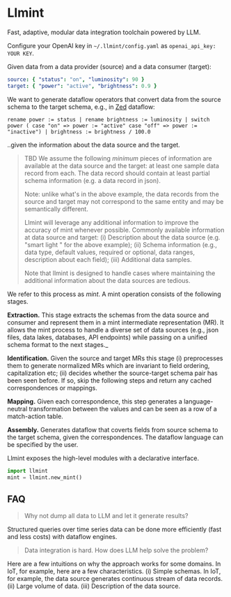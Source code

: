 # Llmint
Fast, adaptive, modular data integration toolchain powered by LLM.

Configure your OpenAI key in `~/.llmint/config.yaml` as `openai_api_key: YOUR KEY`.

Given data from a data provider (source) and a data consumer (target):
```yaml
source: { "status": "on", "luminosity": 90 }
target: { "power": "active", "brightness": 0.9 }
```
We want to generate dataflow operators that convert data from the source schema to the target schema, e.g., in [Zed](https://github.com/brimdata/zed) dataflow:

```shell
rename power := status | rename brightness := luminosity | switch power ( case "on" => power := "active" case "off" => power := "inactive") | brightness := brightness / 100.0
```

..given the information about the data source and the target.

> TBD We assume the following *minimum* pieces of information are available at the data source and the target: at least one sample data record from each. The data record should contain at least partial schema information (e.g. a data record in json). 
>
> Note: unlike what's in the above example, the data records from the source and target may not correspond to the same entity and may be semantically different.
>
> Llmint will leverage any additional information to improve the accuracy of mint whenever possible. Commonly available information at data source and target: (i) Description about the data source (e.g. "smart light " for the above example); (ii) Schema information (e.g., data type, default values, required or optional, data ranges, description about each field); (iii) Additional data samples.
>
> Note that llmint is designed to handle cases where maintaining the additional information about the data sources are tedious. 

We refer to this process as *mint*.  A mint operation consists of the following stages.

**Extraction.** This stage extracts the schemas from the data source and consumer and represent them in a mint intermediate representation (MR). It allows the mint process to handle a diverse set of data sources (e.g., json files, data lakes, databases, API endpoints) while passing on a unified schema format to the next stages._

**Identification.** Given the source and target MRs this stage (i) preprocesses them to generate normalized MRs which are invariant to field ordering, capitalization etc; (ii) decides whether the source-target schema pair has been seen before. If so, skip the following steps and return any cached correspondences or mappings.

**Mapping.** Given each correspondence, this step generates a language-neutral transformation between the values and can be seen as a row of a match-action table. 

**Assembly.** Generates dataflow that coverts fields from source schema to the target schema, given the correspondences. The dataflow language can be specified by the user.

Llmint exposes the high-level modules with a declarative interface.

```python
import llmint
mint = llmint.new_mint()
```

## FAQ

> Why not dump all data to LLM and let it generate results?

Structured queries over time series data can be done more efficiently (fast and less costs) with dataflow engines. 

> Data integration is hard. How does LLM help solve the problem?

Here are a few intuitions on why the approach works for some domains. In IoT, for example, here are a few characteristics. (i) Simple schemas. In IoT, for example, the data source generates continuous stream of data records. (ii) Large volume of data. (iii) Description of the data source.
